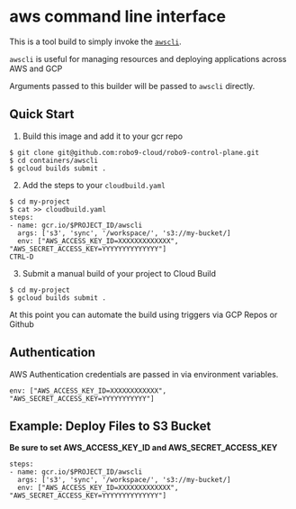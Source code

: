 # aws command line interface

This is a tool build to simply invoke the
[`awscli`](https://aws.amazon.com/cli/).

`awscli` is useful for managing resources and deploying applications
across AWS and GCP

Arguments passed to this builder will be passed to `awscli` directly.

## Quick Start

1. Build this image and add it to your gcr repo

```
$ git clone git@github.com:robo9-cloud/robo9-control-plane.git
$ cd containers/awscli
$ gcloud builds submit .
```

2. Add the steps to your `cloudbuild.yaml`

```
$ cd my-project
$ cat >> cloudbuild.yaml
steps:
- name: gcr.io/$PROJECT_ID/awscli
  args: ['s3', 'sync', '/workspace/', 's3://my-bucket/]
  env: ["AWS_ACCESS_KEY_ID=XXXXXXXXXXXXX", "AWS_SECRET_ACCESS_KEY=YYYYYYYYYYYYYY"]
CTRL-D
```

3. Submit a manual build of your project to Cloud Build
```
$ cd my-project
$ gcloud builds submit .
```

At this point you can automate the build using triggers via GCP Repos or Github


## Authentication

AWS Authentication credentials are passed in via environment variables.
```
env: ["AWS_ACCESS_KEY_ID=XXXXXXXXXXXX", "AWS_SECRET_ACCESS_KEY=YYYYYYYYYYY"]
```

## Example: Deploy Files to S3 Bucket


**Be sure to set AWS_ACCESS_KEY_ID and AWS_SECRET_ACCESS_KEY**
```
steps:
- name: gcr.io/$PROJECT_ID/awscli
  args: ['s3', 'sync', '/workspace/', 's3://my-bucket/]
  env: ["AWS_ACCESS_KEY_ID=XXXXXXXXXXXXX", "AWS_SECRET_ACCESS_KEY=YYYYYYYYYYYYYY"]
```
